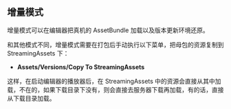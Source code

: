 <!-- docs/increament.md -->
## 增量模式

增量模式可以在编辑器把真机的 AssetBundle 加载以及版本更新环境还原。

和其他模式不同，增量模式需要在打包后手动执行以下菜单，把母包的资源复制到 StreamingAssets 下：

- **Assets/Versions/Copy To StreamingAssets**

这样，在启动编辑器的播放器后，在 StreamingAssets 中的资源会直接从其中加载，不在的，如果下载目录下没有，则会直接去服务器下载再加载，有的话，直接从下载目录加载。
